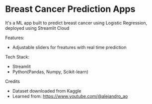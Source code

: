 # Breast Cancer Prediction Apps
It's a ML app built to predict breast cancer using Logistic Regression, deployed using Streamlit Cloud 

Features:
- Adjustable sliders for freatures with real time prediction


Tech Stack:
- Streamlit
- Python(Pandas, Numpy, Scikit-learn)
 

Credits 
- Dataset downloaded from Kaggle
- Learned from: https://www.youtube.com/@alejandro_ao 

